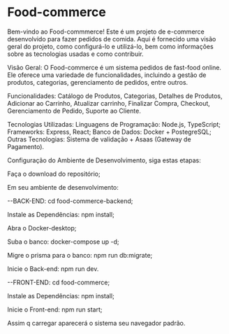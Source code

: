 # Food-commerce

Bem-vindo ao Food-commmerce! Este é um projeto de e-commerce desenvolvido para fazer pedidos de comida. Aqui é fornecido uma visão geral do projeto, como configurá-lo e utilizá-lo, bem como informações sobre as tecnologias usadas e como contribuir.

Visão Geral: O Food-commerce é um sistema pedidos de fast-food online. Ele oferece uma variedade de funcionalidades, incluindo a gestão de produtos, categorias, gerenciamento de pedidos, entre outros.

Funcionalidades: Catálogo de Produtos, Categorias, Detalhes de Produtos, Adicionar ao Carrinho, Atualizar carrinho, Finalizar Compra, Checkout, Gerenciamento de Pedido, Suporte ao Cliente.

Tecnologias Utilizadas: Linguagens de Programação: Node.js, TypeScript; Frameworks: Express, React; Banco de Dados: Docker + PostegreSQL; Outras Tecnologias: Sistema de validação + Asaas (Gateway de Pagamento).

Configuração do Ambiente de Desenvolvimento, siga estas etapas:

Faça o download do repositório;

Em seu ambiente de desenvolvimento:

--BACK-END: cd food-commerce-backend;

Instale as Dependências: npm install;

Abra o Docker-desktop;

Suba o banco: docker-compose up -d;

Migre o prisma para o banco: npm run db:migrate;

Inicie o Back-end: npm run dev.

--FRONT-END: cd food-commerce;

Instale as Dependências: npm install;

Inicie o Front-end: npm run start;

Assim q carregar aparecerá o sistema seu navegador padrão.
